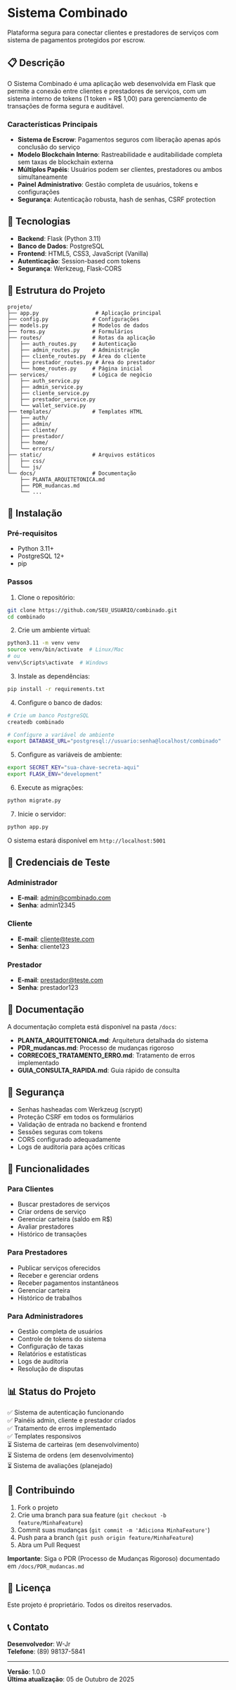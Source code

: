 # Sistema Combinado

Plataforma segura para conectar clientes e prestadores de serviços com sistema de pagamentos protegidos por escrow.

## 📋 Descrição

O Sistema Combinado é uma aplicação web desenvolvida em Flask que permite a conexão entre clientes e prestadores de serviços, com um sistema interno de tokens (1 token = R$ 1,00) para gerenciamento de transações de forma segura e auditável.

### Características Principais

- **Sistema de Escrow**: Pagamentos seguros com liberação apenas após conclusão do serviço
- **Modelo Blockchain Interno**: Rastreabilidade e auditabilidade completa sem taxas de blockchain externa
- **Múltiplos Papéis**: Usuários podem ser clientes, prestadores ou ambos simultaneamente
- **Painel Administrativo**: Gestão completa de usuários, tokens e configurações
- **Segurança**: Autenticação robusta, hash de senhas, CSRF protection

## 🚀 Tecnologias

- **Backend**: Flask (Python 3.11)
- **Banco de Dados**: PostgreSQL
- **Frontend**: HTML5, CSS3, JavaScript (Vanilla)
- **Autenticação**: Session-based com tokens
- **Segurança**: Werkzeug, Flask-CORS

## 📁 Estrutura do Projeto

```
projeto/
├── app.py                  # Aplicação principal
├── config.py              # Configurações
├── models.py              # Modelos de dados
├── forms.py               # Formulários
├── routes/                # Rotas da aplicação
│   ├── auth_routes.py     # Autenticação
│   ├── admin_routes.py    # Administração
│   ├── cliente_routes.py  # Área do cliente
│   ├── prestador_routes.py # Área do prestador
│   └── home_routes.py     # Página inicial
├── services/              # Lógica de negócio
│   ├── auth_service.py
│   ├── admin_service.py
│   ├── cliente_service.py
│   ├── prestador_service.py
│   └── wallet_service.py
├── templates/             # Templates HTML
│   ├── auth/
│   ├── admin/
│   ├── cliente/
│   ├── prestador/
│   ├── home/
│   └── errors/
├── static/                # Arquivos estáticos
│   ├── css/
│   └── js/
└── docs/                  # Documentação
    ├── PLANTA_ARQUITETONICA.md
    ├── PDR_mudancas.md
    └── ...
```

## 🔧 Instalação

### Pré-requisitos

- Python 3.11+
- PostgreSQL 12+
- pip

### Passos

1. Clone o repositório:
```bash
git clone https://github.com/SEU_USUARIO/combinado.git
cd combinado
```

2. Crie um ambiente virtual:
```bash
python3.11 -m venv venv
source venv/bin/activate  # Linux/Mac
# ou
venv\Scripts\activate  # Windows
```

3. Instale as dependências:
```bash
pip install -r requirements.txt
```

4. Configure o banco de dados:
```bash
# Crie um banco PostgreSQL
createdb combinado

# Configure a variável de ambiente
export DATABASE_URL="postgresql://usuario:senha@localhost/combinado"
```

5. Configure as variáveis de ambiente:
```bash
export SECRET_KEY="sua-chave-secreta-aqui"
export FLASK_ENV="development"
```

6. Execute as migrações:
```bash
python migrate.py
```

7. Inicie o servidor:
```bash
python app.py
```

O sistema estará disponível em `http://localhost:5001`

## 👥 Credenciais de Teste

### Administrador
- **E-mail**: admin@combinado.com
- **Senha**: admin12345

### Cliente
- **E-mail**: cliente@teste.com
- **Senha**: cliente123

### Prestador
- **E-mail**: prestador@teste.com
- **Senha**: prestador123

## 📖 Documentação

A documentação completa está disponível na pasta `/docs`:

- **PLANTA_ARQUITETONICA.md**: Arquitetura detalhada do sistema
- **PDR_mudancas.md**: Processo de mudanças rigoroso
- **CORRECOES_TRATAMENTO_ERRO.md**: Tratamento de erros implementado
- **GUIA_CONSULTA_RAPIDA.md**: Guia rápido de consulta

## 🔐 Segurança

- Senhas hasheadas com Werkzeug (scrypt)
- Proteção CSRF em todos os formulários
- Validação de entrada no backend e frontend
- Sessões seguras com tokens
- CORS configurado adequadamente
- Logs de auditoria para ações críticas

## 🎯 Funcionalidades

### Para Clientes
- Buscar prestadores de serviços
- Criar ordens de serviço
- Gerenciar carteira (saldo em R$)
- Avaliar prestadores
- Histórico de transações

### Para Prestadores
- Publicar serviços oferecidos
- Receber e gerenciar ordens
- Receber pagamentos instantâneos
- Gerenciar carteira
- Histórico de trabalhos

### Para Administradores
- Gestão completa de usuários
- Controle de tokens do sistema
- Configuração de taxas
- Relatórios e estatísticas
- Logs de auditoria
- Resolução de disputas

## 📊 Status do Projeto

✅ Sistema de autenticação funcionando  
✅ Painéis admin, cliente e prestador criados  
✅ Tratamento de erros implementado  
✅ Templates responsivos  
⏳ Sistema de carteiras (em desenvolvimento)  
⏳ Sistema de ordens (em desenvolvimento)  
⏳ Sistema de avaliações (planejado)  

## 🤝 Contribuindo

1. Fork o projeto
2. Crie uma branch para sua feature (`git checkout -b feature/MinhaFeature`)
3. Commit suas mudanças (`git commit -m 'Adiciona MinhaFeature'`)
4. Push para a branch (`git push origin feature/MinhaFeature`)
5. Abra um Pull Request

**Importante**: Siga o PDR (Processo de Mudanças Rigoroso) documentado em `/docs/PDR_mudancas.md`

## 📝 Licença

Este projeto é proprietário. Todos os direitos reservados.

## 📞 Contato

**Desenvolvedor**: W-Jr  
**Telefone**: (89) 98137-5841

---

**Versão**: 1.0.0  
**Última atualização**: 05 de Outubro de 2025
